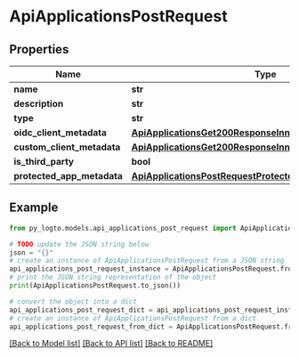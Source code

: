 # ApiApplicationsPostRequest


## Properties

Name | Type | Description | Notes
------------ | ------------- | ------------- | -------------
**name** | **str** |  | 
**description** | **str** |  | [optional] 
**type** | **str** |  | 
**oidc_client_metadata** | [**ApiApplicationsGet200ResponseInnerOidcClientMetadata**](ApiApplicationsGet200ResponseInnerOidcClientMetadata.md) |  | [optional] 
**custom_client_metadata** | [**ApiApplicationsGet200ResponseInnerCustomClientMetadata**](ApiApplicationsGet200ResponseInnerCustomClientMetadata.md) |  | [optional] 
**is_third_party** | **bool** |  | [optional] 
**protected_app_metadata** | [**ApiApplicationsPostRequestProtectedAppMetadata**](ApiApplicationsPostRequestProtectedAppMetadata.md) |  | [optional] 

## Example

```python
from py_logto.models.api_applications_post_request import ApiApplicationsPostRequest

# TODO update the JSON string below
json = "{}"
# create an instance of ApiApplicationsPostRequest from a JSON string
api_applications_post_request_instance = ApiApplicationsPostRequest.from_json(json)
# print the JSON string representation of the object
print(ApiApplicationsPostRequest.to_json())

# convert the object into a dict
api_applications_post_request_dict = api_applications_post_request_instance.to_dict()
# create an instance of ApiApplicationsPostRequest from a dict
api_applications_post_request_from_dict = ApiApplicationsPostRequest.from_dict(api_applications_post_request_dict)
```
[[Back to Model list]](../README.md#documentation-for-models) [[Back to API list]](../README.md#documentation-for-api-endpoints) [[Back to README]](../README.md)


